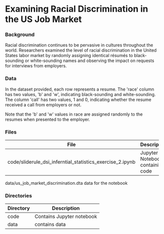 # Examining Racial Discrimination in the US Job Market

### Background
Racial discrimination continues to be pervasive in cultures throughout the world. Researchers examined the level of racial discrimination in the United States labor market by randomly assigning identical résumés to black-sounding or white-sounding names and observing the impact on requests for interviews from employers.

### Data
In the dataset provided, each row represents a resume. The 'race' column has two values, 'b' and 'w', indicating black-sounding and white-sounding. The column 'call' has two values, 1 and 0, indicating whether the resume received a call from employers or not.

Note that the 'b' and 'w' values in race are assigned randomly to the resumes when presented to the employer.

### Files

File|Description
---------|-------------------------------------------------------------------------------------------------------------------
code/sliderule_dsi_inferntial_statistics_exercise_2.ipynb|  Jupyter Notebook containing code
data/us_job_market_discrimination.dta data for the notebook
 
### Directories

Directory|Description
---------|---------------------------------------------------------------------------------------------------
code | Contains Jupyter notebook 
data| contains data
 
